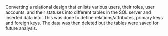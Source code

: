 Converting a relational design that enlists various users, their roles, user accounts, and their statuses into different tables in the SQL server and inserted data into. This was done to define relations/attributes, primary keys and foreign keys. The data was then deleted but the tables were saved for future analysis.
